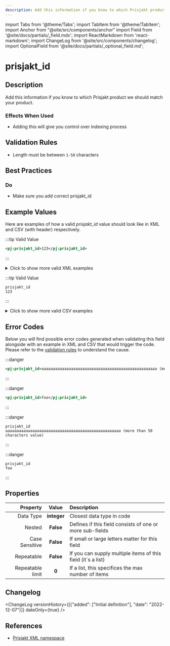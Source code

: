 ```yaml
---
description: Add this information if you know to which Prisjakt product we should match your product.
---
```


import Tabs from '@theme/Tabs';
import TabItem from '@theme/TabItem';
import Anchor from "@site/src/components/anchor"
import Field from '@site/docs/partials/_field.mdx';
import ReactMarkdown from 'react-markdown';
import ChangeLog from '@site/src/components/changelog';
import OptionalField from '@site/docs/partials/_optional_field.md';

# prisjakt_id

<OptionalField/>

## Description

Add this information if you know to which Prisjakt product we should match your product.



### Effects When Used

- Adding this will give you control over indexing process









## Validation Rules

- Length must be between `1-50` characters


## Best Practices


### Do

- Make sure you add correct prisjakt_id





## Example Values

Here are examples of how a valid *prisjakt_id* value  should look like in XML and CSV (with header) respectively.

<Tabs>
  <TabItem value="valid_xml" label="XML" default>

:::tip Valid Value

```xml
<pj:prisjakt_id>123</pj:prisjakt_id>
```

:::

<details>
  <summary>Click to show more valid XML examples</summary>
  <div>

```xml
<pj:prisjakt_id>123</pj:prisjakt_id>
```

```xml
<pj:prisjakt_id>1</pj:prisjakt_id>
```


  </div>
</details>

 </TabItem>
  <TabItem value="valid_csv" label="CSV">

:::tip Valid Value

```csv
prisjakt_id
123
```

:::

<details>
  <summary>Click to show more valid CSV examples</summary>
  <div>

```csv
prisjakt_id
123
```

```csv
prisjakt_id
1
```


  </div>
</details>

  </TabItem>
</Tabs>

## Error Codes

Below you will find possible error codes generated when validating this field alongside with an example in XML and CSV that would trigger the code. Please refer to the [validation rules](#validation-rules) to understand the cause.

<Tabs>
  <TabItem value="invalid_xml" label="XML" default>

:::danger <Anchor id="validation_invalid_length" title="validation_invalid_length" /> 

```xml
<pj:prisjakt_id>aaaaaaaaaaaaaaaaaaaaaaaaaaaaaaaaaaaaaaaaaaaaaaaaaaa (more than 50 characters value)</pj:prisjakt_id>
```

:::

:::danger <Anchor id="validation_not_integer" title="validation_not_integer" /> 

```xml
<pj:prisjakt_id>foo</pj:prisjakt_id>
```

:::


 </TabItem>
  <TabItem value="invalid_csv" label="CSV">

:::danger <Anchor id="validation_invalid_length" title="validation_invalid_length" /> 

```csv
prisjakt_id
aaaaaaaaaaaaaaaaaaaaaaaaaaaaaaaaaaaaaaaaaaaaaaaaaaa (more than 50 characters value)
```

:::

:::danger <Anchor id="validation_not_integer" title="validation_not_integer" /> 

```csv
prisjakt_id
foo
```

:::


  </TabItem>
</Tabs>

## Properties

|     **Property** |         **Value**          | **Description**                                              |
|-----------------:|:--------------------------:|:-------------------------------------------------------------|
|        Data Type |    **integer**     | Closest data type in code                                    |
|           Nested |      **False**      | Defines if this field consists of one or more sub-fields     |
|   Case Sensitive |  **False**  | If small or large letters matter for this field              |
|       Repeatable |    **False**    | If you can supply multiple items of this field (it´s a list) |
| Repeatable limit | **0** | If a list, this specifices the max number of items           |

## Changelog
<ChangeLog versionHistory={[{"added": ["Initial definition"], "date": "2022-12-07"}]} dateOnly={true} />

## References
- [Prisjakt XML namespace](https://storage.googleapis.com/prisjakt-namespace/ns)
